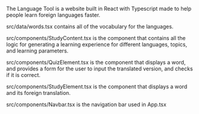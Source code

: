 The Language Tool is a website built in React with Typescript made to help people learn foreign languages faster. 

src/data/words.tsx contains all of the vocabulary for the languages. 

src/components/StudyContent.tsx is the component that contains all the logic for generating a learning experience for different languages, topics, and learning parameters. 

src/components/QuizElement.tsx is the component that displays a word, and provides a form for the user to input the translated version, and checks if it is correct. 

src/components/StudyElement.tsx is the component that displays a word and its foreign translation. 

src/components/Navbar.tsx  is the navigation bar used in App.tsx
